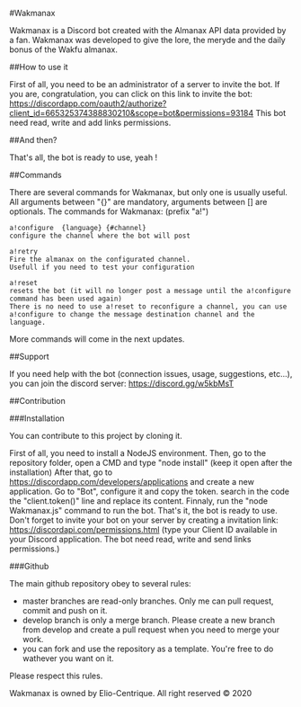 #Wakmanax

Wakmanax is a Discord bot created with the Almanax API data provided by a fan.
Wakmanax was developed to give the lore, the meryde and the daily bonus of the Wakfu almanax.

##How to use it

First of all, you need to be an administrator of a server to invite the bot. If you are, congratulation, you can click on this link to invite the bot:
https://discordapp.com/oauth2/authorize?client_id=665325374388830210&scope=bot&permissions=93184
This bot need read, write and add links permissions.

##And then?

That's all, the bot is ready to use, yeah !

##Commands

There are several commands for Wakmanax, but only one is usually useful.
All arguments between "{}" are mandatory, arguments between [] are optionals.
The commands for Wakmanax: (prefix "a!")

    a!configure  {language} {#channel}
    configure the channel where the bot will post

    a!retry
    Fire the almanax on the configurated channel.
    Usefull if you need to test your configuration

    a!reset
    resets the bot (it will no longer post a message until the a!configure command has been used again)
    There is no need to use a!reset to reconfigure a channel, you can use a!configure to change the message destination channel and the language.

More commands will come in the next updates.

##Support

If you need help with the bot (connection issues, usage, suggestions, etc...), you can join the discord server:
https://discord.gg/w5kbMsT

##Contribution

###Installation

You can contribute to this project by cloning it.

First of all, you need to install a NodeJS environment.
Then, go to the repository folder, open a CMD and type "node install" (keep it open after the installation)
After that, go to https://discordapp.com/developers/applications and create a new application.
Go to "Bot", configure it and copy the token.
search in the code the "client.token()" line and replace its content.
Finnaly, run the "node Wakmanax.js" command to run the bot.
That's it, the bot is ready to use.
Don't forget to invite your bot on your server by creating a invitation link:
https://discordapi.com/permissions.html (type your Client ID available in your Discord application. The bot need read, write and send links permissions.)

###Github

The main github repository obey to several rules:
- master branches are read-only branches. Only me can pull request, commit and push on it.
- develop branch is only a merge branch. Please create a new branch from develop and create a pull request when you need to merge your work.
- you can fork and use the repository as a template. You're free to do wathever you want on it.

Please respect this rules.

Wakmanax is owned by Elio-Centrique. All right reserved © 2020
